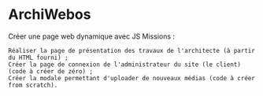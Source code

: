 # ArchiWebos
Créer une page web dynamique avec JS
Missions :

    Réaliser la page de présentation des travaux de l'architecte (à partir du HTML fourni) ;
    Créer la page de connexion de l'administrateur du site (le client) (code à créer de zéro) ;
    Créer la modale permettant d'uploader de nouveaux médias (code à créer from scratch).

